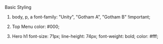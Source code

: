 Basic Styling

1. body, p, a
   font-family: "Unity", "Gotham A", "Gotham B" !important;

2. Top Menu
   color: #000;

3. Hero
   h1
   font-size: 71px;
   line-height: 74px;
   font-weight: bold;
   color: #fff;
